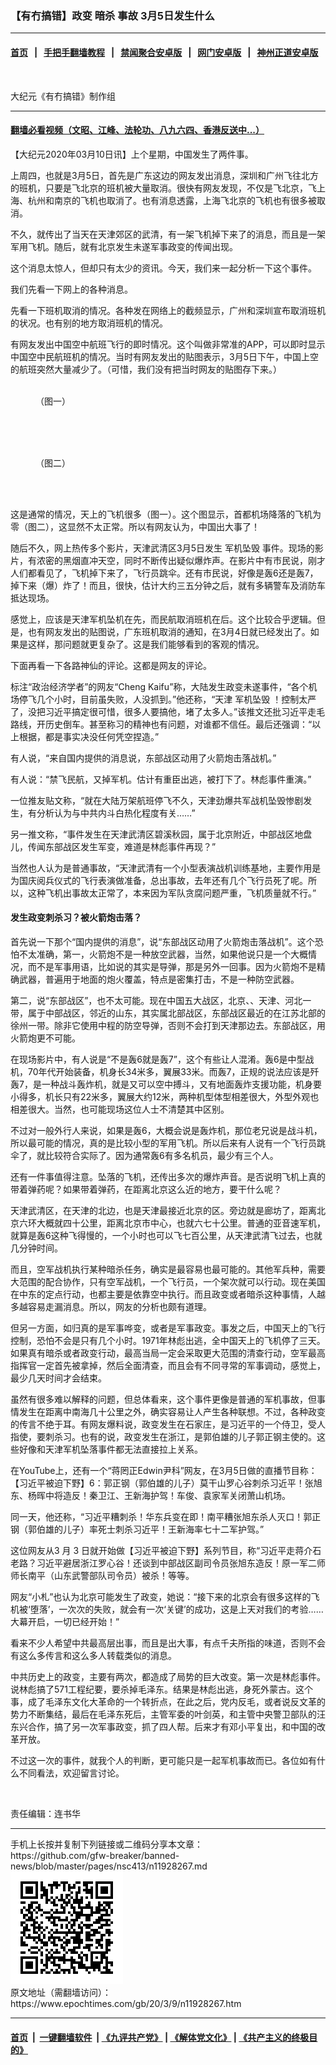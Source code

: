 ### 【有冇搞错】政变 暗杀 事故 3月5日发生什么
------------------------

#### [首页](https://github.com/gfw-breaker/banned-news/blob/master/README.md) &nbsp;&nbsp;|&nbsp;&nbsp; [手把手翻墙教程](https://github.com/gfw-breaker/guides/wiki) &nbsp;&nbsp;|&nbsp;&nbsp; [禁闻聚合安卓版](https://github.com/gfw-breaker/bn-android) &nbsp;&nbsp;|&nbsp;&nbsp; [网门安卓版](https://github.com/oGate2/oGate) &nbsp;&nbsp;|&nbsp;&nbsp; [神州正道安卓版](https://github.com/SzzdOgate/update) 



<div><img alt="" class="aligncenter wp-post-image" src="https://i.epochtimes.com/assets/uploads/2020/03/WhatsApp-Image-2020-03-09-at-8.01.19-AM-600x400.jpeg"/>
<div class="red16 caption">
 <p>
  大纪元《有冇搞错》制作组
 </p>
</div>
</div><hr/>

#### [翻墙必看视频（文昭、江峰、法轮功、八九六四、香港反送中...）](https://github.com/gfw-breaker/banned-news/blob/master/pages/link3.md)

<div><p>
 【大纪元2020年03月10日讯】上个星期，中国发生了两件事。
</p>
<p>
 上周四，也就是3月5日，首先是广东这边的网友发出消息，深圳和广州飞往北方的班机，只要是飞北京的班机被大量取消。很快有网友发现，不仅是飞北京，飞上海、杭州和南京的飞机也取消了。也有消息透露，上海飞北京的飞机也有很多被取消。
</p>
<p>
 不久，就传出了当天在天津郊区的武清，有一架飞机掉下来了的消息，而且是一架军用飞机。随后，就有北京发生未遂军事政变的传闻出现。
</p>
<p>
 这个消息太惊人，但却只有太少的资讯。今天，我们来一起分析一下这个事件。
</p>
<p>
</p>
<p>
 我们先看一下网上的各种消息。
</p>
<p>
 先看一下班机取消的情况。各种发在网络上的截频显示，广州和深圳宣布取消班机的状况。也有别的地方取消班机的情况。
</p>
<p>
 有网友发出中国空中航班飞行的即时情况。这个叫做非常准的APP，可以即时显示中国空中民航班机的情况。当时有网友发出的贴图表示，3月5日下午，中国上空的航班突然大量减少了。（可惜，我们没有把当时网友的贴图存下来。）
</p>
<figure class="wp-caption aligncenter" id="attachment_11928278" style="width: 600px">
 <ok href="http://i.epochtimes.com/assets/uploads/2020/03/6190a1cab1271371acec6691798c656a-e1583793925257.jpg">
  <img alt="" class="size-large wp-image-11928278" src="http://i.epochtimes.com/assets/uploads/2020/03/6190a1cab1271371acec6691798c656a-600x338.jpg"/>
 </ok>
 <br/><figcaption class="wp-caption-text">
  （图一）
 </figcaption><br/>
</figure><br/>
<figure class="wp-caption aligncenter" id="attachment_11928281" style="width: 600px">
 <ok href="http://i.epochtimes.com/assets/uploads/2020/03/0-e1583793958830.jpg">
  <img alt="" class="size-large wp-image-11928281" src="http://i.epochtimes.com/assets/uploads/2020/03/0-600x338.jpg"/>
 </ok>
 <br/><figcaption class="wp-caption-text">
  （图二）
 </figcaption><br/>
</figure><br/>
<p>
 这是通常的情况，天上的飞机很多（图一）。这个图显示，首都机场降落的飞机为零（图二），这显然不太正常。所以有网友认为，中国出大事了！
</p>
<p>
 随后不久，网上热传多个影片，天津武清区3月5日发生
 <ok href="https://www.epochtimes.com/gb/tag/%E5%86%9B%E6%9C%BA%E5%9D%A0%E6%AF%81.html">
  军机坠毁
 </ok>
 事件。现场的影片，有浓密的黑烟直冲天空，同时不断传出疑似爆炸声。在影片中有市民说，刚才人们都看见了，飞机掉下来了，飞行员跳伞。还有市民说，好像是轰6还是轰7，掉下来（爆）炸了！而且，很快，估计大约三五分钟之后，就有多辆警车及消防车抵达现场。
</p>
<p>
 感觉上，应该是天津军机坠机在先，而民航取消班机在后。这个比较合乎逻辑。但是，也有网友发出的贴图说，广东班机取消的通知，在3月4日就已经发出了。如果是这样，那问题就更复杂了。这是我们能够看到的客观的情况。
</p>
<p>
 下面再看一下各路神仙的评论。这都是网友的评论。
</p>
<p>
 标注“政治经济学者”的网友“Cheng Kaifu”称，大陆发生政变未遂事件，“各个机场停飞几个小时，目前虽失败，人没抓到。”他还称，“天津
 <ok href="https://www.epochtimes.com/gb/tag/%E5%86%9B%E6%9C%BA%E5%9D%A0%E6%AF%81.html">
  军机坠毁
 </ok>
 ！控制太严了，没把习近平搞定很可惜，很多人要搞他，堵了太多人。”该推文还批习近平走毛路线，开历史倒车。甚至称习的精神也有问题，对谁都不信任。最后还强调：“以上根据，都是事实决没任何凭空捏造。”
</p>
<p>
 有人说，“来自国内提供的消息说，东部战区动用了火箭炮击落战机。”
</p>
<p>
 有人说：“禁飞民航，又掉军机。估计有重臣出逃，被打下了。林彪事件重演。”
</p>
<p>
 一位推友贴文称，“就在大陆万架航班停飞不久，天津劲爆共军战机坠毁惨剧发生，有分析认为与中共内斗白热化程度有关……”
</p>
<p>
 另一推文称，“事件发生在天津武清区碧溪秋园，属于北京附近，中部战区地盘儿，传闻东部战区发生军变，难道是林彪事件再现？”
</p>
<p>
 当然也人认为是普通事故，“天津武清有一个小型表演战机训练基地，主要作用是为国庆阅兵仪式的飞行表演做准备，总出事故，去年还有几个飞行员死了呢。所以，这种飞机出事故太正常了，本来因为军队贪腐问题严重，飞机质量就不行。”
</p>
<h4>
 发生政变刺杀习？被火箭炮击落？
</h4>
<p>
 首先说一下那个“国内提供的消息”，说“东部战区动用了火箭炮击落战机”。这个恐怕不太准确，第一，火箭炮不是一种放空武器，当然，如果他说只是一个大概情况，而不是军事用语，比如说的其实是导弹，那是另外一回事。因为火箭炮不是精确武器，普遍用于地面的炮火覆盖，特点是密集打击，不是一种防空武器。
</p>
<p>
 第二，说“东部战区”，也不太可能。现在中国五大战区，北京、、天津、河北一带，属于中部战区，邻近的山东，其实属北部战区，东部战区最近的在江苏北部的徐州一带。除非它使用中程的防空导弹，否则不会打到天津那边去。东部战区，用火箭炮更不可能。
</p>
<p>
 在现场影片中，有人说是“不是轰6就是轰7”，这个有些让人混淆。轰6是中型战机，70年代开始装备，机身长34米多，翼展33米。而轰7，正规的说法应该是歼轰7，是一种战斗轰炸机，就是又可以空中搏斗，又有地面轰炸支援功能，机身要小得多，机长只有22米多，翼展大约12米，两种机型体型相差很大，外型外观也相差很大。当然，也可能现场这位人士不清楚其中区别。
</p>
<p>
 不过对一般外行人来说，如果是轰6，大概会说是轰炸机，那位老兄说是战斗机，所以最可能的情况，真的是比较小型的军用飞机。所以后来有人说有一个飞行员跳伞了，就比较符合实际了。因为通常轰6有多名机员，最少有三个人。
</p>
<p>
 还有一件事值得注意。坠落的飞机，还传出多次的爆炸声音。是否说明飞机上真的带着弹药呢？如果带着弹药，在距离北京这么近的地方，要干什么呢？
</p>
<p>
 天津武清区，在天津的北边，也是天津最接近北京的区。旁边就是廊坊了，距离北京六环大概就四十公里，距离北京市中心，也就六七十公里。普通的亚音速军机，就算是轰6这种飞得慢的，一个小时也可以飞七百公里，从天津武清飞过去，也就几分钟时间。
</p>
<p>
 而且，空军战机执行某种暗杀任务，确实是最容易也最可能的。其他军兵种，需要大范围的配合协作，只有空军战机，一个飞行员，一个架次就可以行动。现在美国在中东的定点行动，也都主要是依靠空中执行。而且政变或者暗杀这种事情，人越多越容易走漏消息。所以，网友的分析也颇有道理。
</p>
<p>
 但另一方面，如归真的是军事哗变，或者是军事政变。事发之后，中国天上的飞行控制，恐怕不会是只有几个小时。1971年林彪出逃，全中国天上的飞机停了三天。如果真有暗杀或者政变行动，最高当局一定会采取更大范围的清查行动，空军最高指挥官一定首先被拿掉，然后全面清查，而且会有不同寻常的军事调动，感觉上，最少几天时间才会结束。
</p>
<p>
 虽然有很多难以解释的问题，但总体看来，这个事件更像是普通的军机事故，但事情发生在距离中南海几十公里之外，确实容易让人产生各种联想。不过，各种政变的传言不绝于耳。有网友爆料说，政变发生在石家庄，是习近平的一个侍卫，受人指使，要刺杀习。也有的说，政变发生在浙江，是郭伯雄的儿子郭正钢主使的。这些好像和天津军机坠落事件都无法直接拉上关系。
</p>
<p>
 在YouTube上，还有一个“蒋罔正Edwin尹科”网友，在3月5日做的直播节目称：【习近平被迫下野】6：郭正钢（郭伯雄的儿子）莫干山罗心谷刺杀习近平！张旭东、杨晖中将造反！秦卫江、王新海护驾！车俊、袁家军关闭萧山机场。
</p>
<p>
 同一天，他还称，“习近平糟刺杀！华东兵变在即！南平糟张旭东杀人灭口！郭正钢（郭伯雄的儿子）率死士刺杀习近平！王新海率七十二军护驾。”
</p>
<p>
 这位网友从3 月 3 日就开始做【习近平被迫下野】系列节目，称“习近平走蒋介石老路？习近平避居浙江罗心谷！还谈到中部战区副司令员张旭东造反！原一军二师师长南平（山东武警部队司令员）被杀！等等。
</p>
<p>
 网友“小札”也认为北京可能发生了政变，她说：“接下来的北京会有很多这样的飞机被‘堕落’，一次次的失败，就会有一次‘关键’的成功，这是上天对我们的考验……大幕开启，一切已经开始！”
</p>
<p>
 看来不少人希望中共最高层出事，而且是出大事，有点千夫所指的味道，否则不会有这么多传言和这么多人转载类似的消息。
</p>
<p>
 中共历史上的政变，主要有两次，都造成了局势的巨大改变。第一次是林彪事件。说林彪搞了571工程纪要，要杀掉毛泽东。结果是林彪出逃，身死外蒙古。这个事，成了毛泽东文化大革命的一个转折点，在此之后，党内反毛，或者说反文革的势力不断集结，最后在毛泽东死后，主管军委的叶剑英，和主管中央警卫部队的汪东兴合作，搞了另一次军事政变，抓了四人帮。后来才有邓小平复出，和中国的改革开放。
</p>
<p>
 不过这一次的事件，就我个人的判断，更可能只是一起军机事故而已。各位如有什么不同看法，欢迎留言讨论。
</p>
<p>
 <ok href="http://i.epochtimes.com/assets/uploads/2020/03/WhatsApp-Image-2020-02-25-at-7.05.58-AM.jpeg">
  <img alt="" class="aligncenter size-large wp-image-11928309" src="http://i.epochtimes.com/assets/uploads/2020/03/WhatsApp-Image-2020-02-25-at-7.05.58-AM-600x337.jpeg"/>
 </ok>
</p>
<p>
 责任编辑：连书华
</p>
</div>
<hr/>
手机上长按并复制下列链接或二维码分享本文章：<br/>
https://github.com/gfw-breaker/banned-news/blob/master/pages/nsc413/n11928267.md <br/>
<a href='https://github.com/gfw-breaker/banned-news/blob/master/pages/nsc413/n11928267.md'><img src='https://github.com/gfw-breaker/banned-news/blob/master/pages/nsc413/n11928267.md.png'/></a> <br/>
原文地址（需翻墙访问）：https://www.epochtimes.com/gb/20/3/9/n11928267.htm


------------------------
#### [首页](https://github.com/gfw-breaker/banned-news/blob/master/README.md) &nbsp;|&nbsp; [一键翻墙软件](https://github.com/gfw-breaker/nogfw/blob/master/README.md) &nbsp;| [《九评共产党》](https://github.com/gfw-breaker/9ping.md/blob/master/README.md#九评之一评共产党是什么) | [《解体党文化》](https://github.com/gfw-breaker/jtdwh.md/blob/master/README.md) | [《共产主义的终极目的》](https://github.com/gfw-breaker/gczydzjmd.md/blob/master/README.md)


<img src='http://gfw-breaker.win/banned-news/pages/nsc413/n11928267.md' width='0px' height='0px'/>